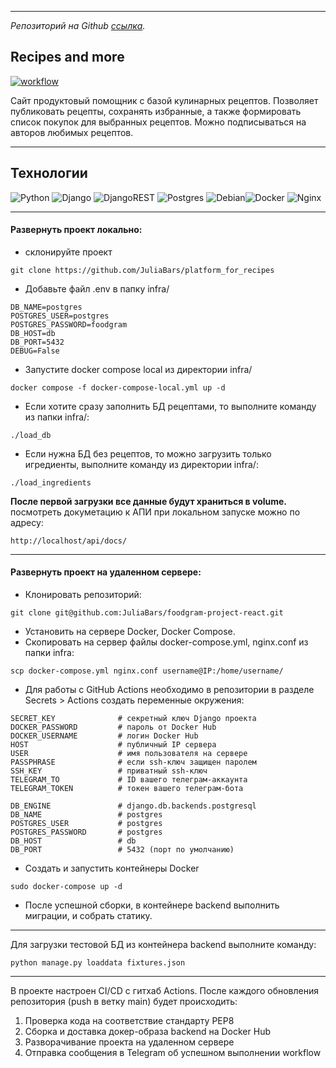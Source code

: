 ***
_Репозиторий на Github [ссылка](https://github.com/JuliaBars/platform_for_recipes)._

## Recipes and more

[![workflow](https://github.com/JuliaBars/foodgram-project-react/actions/workflows/foodgram_workflow.yml/badge.svg)](https://github.com/JuliaBars/foodgram-project-react/actions/workflows/foodgram_workflow.yml)

Сайт продуктовый помощник с базой кулинарных рецептов. Позволяет публиковать рецепты, сохранять избранные, а также формировать список покупок для выбранных рецептов. Можно подписываться на авторов любимых рецептов.

----
## Технологии

![Python](https://img.shields.io/badge/python-3670A0?style=for-the-badge&logo=python&logoColor=ffdd54) ![Django](https://img.shields.io/badge/django-%23092E20.svg?style=for-the-badge&logo=django&logoColor=white) ![DjangoREST](https://img.shields.io/badge/DJANGO-REST-ff1709?style=for-the-badge&logo=django&logoColor=white&color=ff1709&labelColor=gray) ![Postgres](https://img.shields.io/badge/postgres-%23316192.svg?style=for-the-badge&logo=postgresql&logoColor=white) ![Debian](https://img.shields.io/badge/Debian-D70A53?style=for-the-badge&logo=debian&logoColor=white)![Docker](https://img.shields.io/badge/docker-%230db7ed.svg?style=for-the-badge&logo=docker&logoColor=white) ![Nginx](https://img.shields.io/badge/nginx-%23009639.svg?style=for-the-badge&logo=nginx&logoColor=white)

---
#### Развернуть проект локально:
- склонируйте проект
```
git clone https://github.com/JuliaBars/platform_for_recipes
```
- Добавьте файл .env в папку infra/
```DB_ENGINE=django.db.backends.postgresql
DB_NAME=postgres
POSTGRES_USER=postgres
POSTGRES_PASSWORD=foodgram
DB_HOST=db
DB_PORT=5432
DEBUG=False
```
- Запустите docker compose local из директории infra/
```
docker compose -f docker-compose-local.yml up -d
```
- Если хотите сразу заполнить БД рецептами, то выполните команду из папки infra/:
```
./load_db
```
- Если нужна БД без рецептов, то можно загрузить только игредиенты, выполните команду из директории infra/:
```
./load_ingredients
```
**После первой загрузки все данные будут храниться в volume.**
посмотреть докуметацию к АПИ при локальном запуске можно по адресу:
```
http://localhost/api/docs/
```

---
#### Развернуть проект на удаленном сервере:

- Клонировать репозиторий:

```
git clone git@github.com:JuliaBars/foodgram-project-react.git
```

- Установить на сервере Docker, Docker Compose.
- Скопировать на сервер файлы docker-compose.yml, nginx.conf из папки infra:

```
scp docker-compose.yml nginx.conf username@IP:/home/username/ 
```

- Для работы с GitHub Actions необходимо в репозитории в разделе Secrets > Actions создать переменные окружения:

```
SECRET_KEY              # секретный ключ Django проекта
DOCKER_PASSWORD         # пароль от Docker Hub
DOCKER_USERNAME         # логин Docker Hub
HOST                    # публичный IP сервера
USER                    # имя пользователя на сервере
PASSPHRASE              # если ssh-ключ защищен паролем
SSH_KEY                 # приватный ssh-ключ
TELEGRAM_TO             # ID вашего телеграм-аккаунта
TELEGRAM_TOKEN          # токен вашего телеграм-бота

DB_ENGINE               # django.db.backends.postgresql
DB_NAME                 # postgres
POSTGRES_USER           # postgres
POSTGRES_PASSWORD       # postgres
DB_HOST                 # db
DB_PORT                 # 5432 (порт по умолчанию)
```

- Создать и запустить контейнеры Docker

```
sudo docker-compose up -d
```

- После успешной сборки, в контейнере backend выполнить миграции, и собрать статику.

----
Для загрузки тестовой БД из контейнера backend выполните команду:

```
python manage.py loaddata fixtures.json
```

---
В проекте настроен CI/CD с гитхаб Actions.
После каждого обновления репозитория (push в ветку main) будет происходить:

1. Проверка кода на соответствие стандарту PEP8
2. Сборка и доставка докер-образа backend на Docker Hub
3. Разворачивание проекта на удаленном сервере
4. Отправка сообщения в Telegram об успешном выполнении workflow
